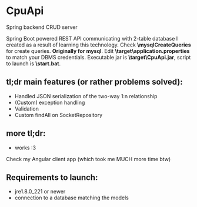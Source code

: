 # CpuApi
 Spring backend CRUD server

Spring Boot powered REST API communicating with 2-table database I created as a result of learning this technology.
Check **\mysqlCreateQueries** for create queries. **Originally for mysql**.
Edit **\target\application.properties** to match your DBMS credentials. Executable jar is **\target\CpuApi.jar**, script to launch is **\start.bat**.

## tl;dr main features (or rather problems solved):
- Handled JSON serialization of the two-way 1:n relationship
- (Custom) exception handling
- Validation
- Custom findAll on SocketRepository

## more tl;dr:
- works :3

Check my Angular client app (which took me MUCH more time btw)

## Requirements to launch:
- jre1.8.0_221 or newer
- connection to a database matching the models
